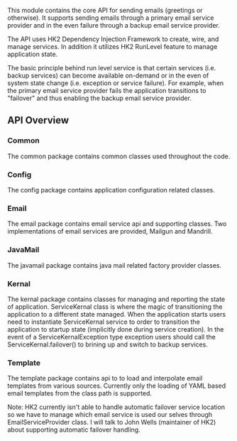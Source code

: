 
This module contains the core API for sending emails (greetings or otherwise).
It supports sending emails through a primary email service provider and in the
even failure through a backup email service provider.

The API uses HK2 Dependency Injection Framework to create, wire, and manage
services. In addition it utilizes HK2 RunLevel feature to manage application
state.

The basic principle behind run level service is that certain services (i.e.
backup services) can become available on-demand or in the even of system state
change (i.e. exception or service failure). For example, when the primary email
service provider fails the application transitions to "failover" and thus
enabling the backup email service provider.

## API Overview

### Common
The common package contains common classes used throughout the code.

### Config
The config package contains application configuration related classes.

### Email
The email package contains email service api and supporting classes. Two
implementations of email services are provided, Mailgun and Mandrill.

### JavaMail
The javamail package contains java mail related factory provider classes.

### Kernal
The kernal package contains classes for managing and reporting the state of
application. ServiceKernal class is where the magic of transitioning the
application to a different state managed. When the application starts users
need to instantiate ServiceKernal service to order to transition the application
to startup state (implicitly done during service creation). In the event of a
ServiceKernalException type exception users should call the ServiceKernal.failover()
to brining up and switch to backup services.

### Template
The template package contains api to to load and interpolate email templates
from various sources. Currently only the loading of YAML based email templates
from the class path is supported.

Note:
HK2 currently isn't able to handle automatic failover service location so we
have to manage which email service is used our selves through
EmailServiceProvider class. I will talk to John Wells (maintainer of HK2) about
supporting automatic failover handling.


